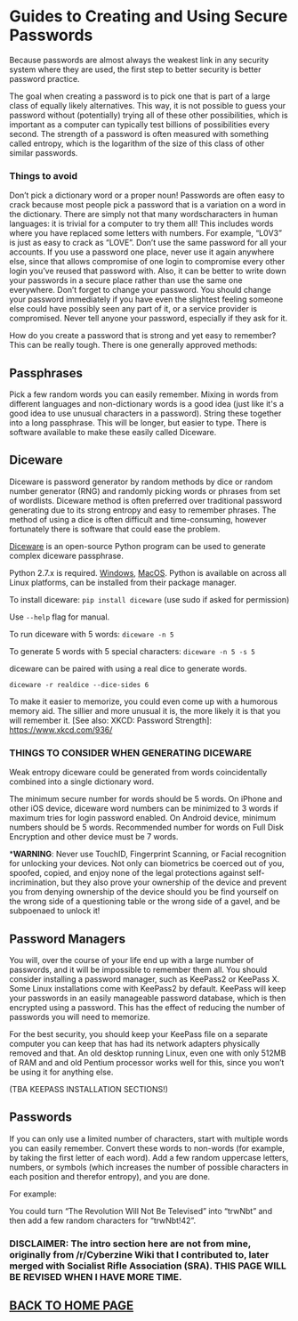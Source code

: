 # Guides to Creating and Using Secure Passwords

Because passwords are almost always the weakest link in any security system where they are used, the first step to better security is better password practice.

The goal when creating a password is to pick one that is part of a large class of equally likely alternatives. This way, it is not possible to guess your password without (potentially) trying all of these other possibilities, which is important as a computer can typically test billions of possibilities every second. The strength of a password is often measured with something called entropy, which is the logarithm of the size of this class of other similar passwords.

### Things to avoid

Don’t pick a dictionary word or a proper noun! Passwords are often easy to crack because most people pick a password that is a variation on a word in the dictionary. There are simply not that many wordscharacters in human languages: it is trivial for a computer to try them all! This includes words where you have replaced some letters with numbers. For example, “L0V3” is just as easy to crack as “LOVE”. Don’t use the same password for all your accounts. If you use a password one place, never use it again anywhere else, since that allows compromise of one login to compromise every other login you’ve reused that password with. Also, it can be better to write down your passwords in a secure place rather than use the same one everywhere. Don’t forget to change your password. You should change your password immediately if you have even the slightest feeling someone else could have possibly seen any part of it, or a service provider is compromised. Never tell anyone your password, especially if they ask for it.

How do you create a password that is strong and yet easy to remember? This can be really tough. There is one generally approved methods:

## Passphrases

Pick a few random words you can easily remember. Mixing in words from different languages and non-dictionary words is a good idea (just like it's a good idea to use unusual characters in a password). String these together into a long passphrase. This will be longer, but easier to type. There is software available to make these easily called Diceware.

## Diceware

Diceware is password generator by random methods by dice or random number generator (RNG) and randomly picking words or phrases from set of wordlists. Diceware method is often preferred over traditional password generating due to its strong entropy and easy to remember phrases. The method of using a dice is often difficult and time-consuming, however fortunately there is software that could ease the problem.

[Diceware](https://github.com/ulif/diceware) is an open-source Python program can be used to generate complex diceware passphrase.

Python 2.7.x is required. [Windows](https://www.python.org/downloads/windows/), [MacOS](https://www.python.org/downloads/mac-osx/). Python is available on across all Linux platforms, can be installed from their package manager.

To install diceware: `pip install diceware` (use sudo if asked for permission)

Use `--help` flag for manual.

To run diceware with 5 words: `diceware -n 5`

To generate 5 words with 5 special characters: `diceware -n 5 -s 5`

diceware can be paired with using a real dice to generate words. 

`diceware -r realdice --dice-sides 6`

To make it easier to memorize, you could even come up with a humorous memory aid. The sillier and more unusual it is, the more likely it is that you will remember it. [See also: XKCD: Password Strength]: https://www.xkcd.com/936/

### THINGS TO CONSIDER WHEN GENERATING DICEWARE

Weak entropy diceware could be generated from words coincidentally combined into a single dictionary word.

The minimum secure number for words should be 5 words. On iPhone and other iOS device, diceware word numbers can be minimized to 3 words if maximum tries for login password enabled. On Android device, minimum numbers should be 5 words. Recommended number for words on Full Disk Encryption and other device must be 7 words.

***WARNING**: Never use TouchID, Fingerprint Scanning, or Facial recognition for unlocking your devices. Not only can biometrics be coerced out of you, spoofed, copied, and enjoy none of the legal protections against self-incrimination, but they also prove your ownership of the device and prevent you from denying ownership of the device should you be find yourself on the wrong side of a questioning table or the wrong side of a gavel, and be subpoenaed to unlock it!

## Password Managers

You will, over the course of your life end up with a large number of passwords, and it will be impossible to remember them all. You should consider installing a password manager, such as KeePass2 or KeePass X. Some Linux installations come with KeePass2 by default. KeePass will keep your passwords in an easily manageable password database, which is then encrypted using a password. This has the effect of reducing the number of passwords you will need to memorize.

For the best security, you should keep your KeePass file on a separate computer you can keep that has had its network adapters physically removed and that. An old desktop running Linux, even one with only 512MB of RAM and and old Pentium processor works well for this, since you won’t be using it for anything else.

(TBA KEEPASS INSTALLATION SECTIONS!)

## Passwords

If you can only use a limited number of characters, start with multiple words you can easily remember. Convert these words to non-words (for example, by taking the first letter of each word). Add a few random uppercase letters, numbers, or symbols (which increases the number of possible characters in each position and therefor entropy), and you are done.

For example:

You could turn “The Revolution Will Not Be Televised” into “trwNbt” and then add a few random characters for “trwNbt!42”.

### DISCLAIMER: The intro section here are not from mine, originally from /r/Cyberzine Wiki that I contributed to, later merged with Socialist Rifle Association (SRA). THIS PAGE WILL BE REVISED WHEN I HAVE MORE TIME.

## [BACK TO HOME PAGE](index.md)
